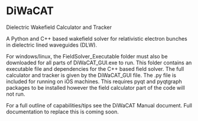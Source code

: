 # DiWaCAT
Dielectric Wakefield Calculator and Tracker

A Python and C++ based wakefield solver for relativistic electron bunches in dielectric lined waveguides (DLW).

For windows/linux, the FieldSolver_Executable folder must also be downloaded for all parts of DiWaCAT_GUI.exe to run. This folder contains an executable file and dependencies for the C++ based field solver. The full calculator and tracker is given by the DiWaCAT_GUI file. The .py file is included for running on iOS machines. This requires pyqt and pyqtgraph packages to be installed however the field calculator part of the code will not run.

For a full outline of capabilities/tips see the DiWaCAT Manual document. Full documentation to replace this is coming soon.
